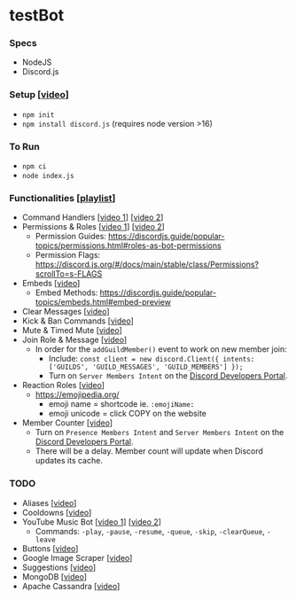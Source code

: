 # testBot

### Specs
- NodeJS
- Discord.js

### Setup [[video](https://youtu.be/j_sD9udZnCk)]
- ```npm init```
- ```npm install discord.js``` (requires node version >16)

### To Run
- ```npm ci```
- ```node index.js```

### Functionalities [[playlist](https://www.youtube.com/playlist?list=PLbbLC0BLaGjpyzN1rg-gK4dUqbn8eJQq4)]
- Command Handlers [[video 1](https://youtu.be/nTGtiCC3iQM)] [[video 2](https://youtu.be/AUOb9_aAk7U)]
- Permissions & Roles [[video 1](https://youtu.be/5BArCspxauI)] [[video 2](https://youtu.be/xpdIzcK3v3E)]
  * Permission Guides: https://discordjs.guide/popular-topics/permissions.html#roles-as-bot-permissions
  * Permission Flags: https://discord.js.org/#/docs/main/stable/class/Permissions?scrollTo=s-FLAGS
- Embeds [[video](https://youtu.be/I7eZY-SBmf8)]
  * Embed Methods: https://discordjs.guide/popular-topics/embeds.html#embed-preview
- Clear Messages [[video](https://youtu.be/INQgI-MQcj0)]
- Kick & Ban Commands [[video](https://youtu.be/LFL5BWHurR4)]
- Mute & Timed Mute [[video](https://youtu.be/PHGdIm7iHhI)]
- Join Role & Message [[video](https://youtu.be/kjw6Hl-ZYIE)]
  * In order for the `addGuildMember()` event to work on new member join:
    - Include: `const client = new discord.Client({ intents: ['GUILDS', 'GUILD_MESSAGES', 'GUILD_MEMBERS'] }); `
    - Turn on `Server Members Intent` on the [Discord Developers Portal](https://discord.com/developers/applications).
- Reaction Roles [[video](https://youtu.be/wXjsCiUjUqo)]
    - https://emojipedia.org/
      * emoji name = shortcode ie. `:emojiName:`
      * emoji unicode = click COPY on the website
- Member Counter [[video](https://youtu.be/Re20s6RVUb4)]
  * Turn on `Presence Members Intent` and `Server Members Intent` on the [Discord Developers Portal](https://discord.com/developers/applications).
  * There will be a delay. Member count will update when Discord updates its cache.

### TODO
- Aliases [[video](https://youtu.be/QBUJ3cdofqc)]
- Cooldowns [[video](https://youtu.be/WGTZgZVVclw)]
- YouTube Music Bot [[video 1](https://youtu.be/3wJJDM7jUsk)] [[video 2](https://youtu.be/riyHsgI2IDs)]
  * Commands: `-play`, `-pause`, `-resume`, `-queue`, `-skip`, `-clearQueue`, `-leave`
- Buttons [[video](XXX)]
- Google Image Scraper [[video](XXX)]
- Suggestions [[video](XXX)]
- MongoDB [[video](XXX)]
- Apache Cassandra [[video](XXX)]
